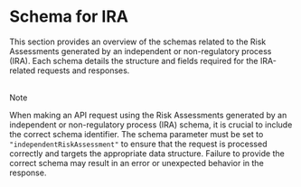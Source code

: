 <script setup>
import "@/style.css"
</script>

# Schema for IRA

This section provides an overview of the schemas related to the Risk Assessments generated by an independent or non-regulatory process (IRA). Each schema details the structure and fields required for the IRA-related requests and responses. 
<br><br>

> [!NOTE]
> When making an API request using the Risk Assessments generated by an independent or non-regulatory process (IRA) schema, it is crucial to include the correct schema identifier. The schema parameter must be set to `"independentRiskAssessment"` to ensure that the request is processed correctly and targets the appropriate data structure. Failure to provide the correct schema may result in an error or unexpected behavior in the response.


<!--@include: @/../components/ira/request-body.md-->